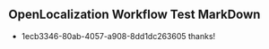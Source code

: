## OpenLocalization Workflow Test MarkDown
* 1ecb3346-80ab-4057-a908-8dd1dc263605 thanks!

<!--HONumber=Aug16_HO4-->


